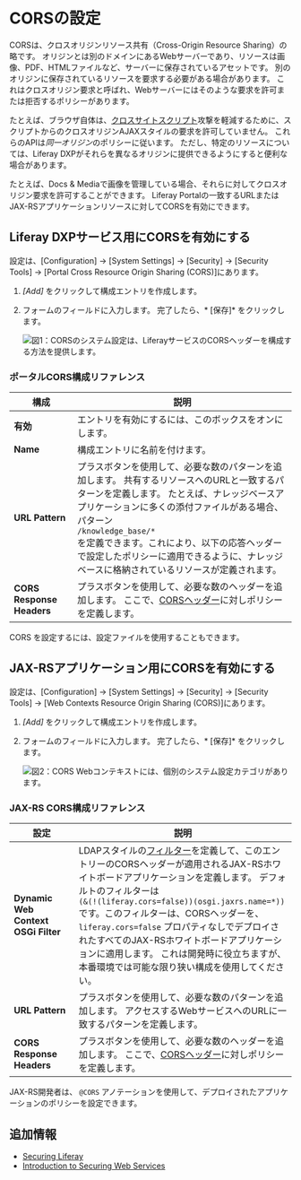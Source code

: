 # CORSの設定

CORSは、クロスオリジンリソース共有（Cross-Origin Resource Sharing）の略です。 オリジンとは別のドメインにあるWebサーバーであり、リソースは画像、PDF、HTMLファイルなど、サーバーに保存されているアセットです。 別のオリジンに保存されているリソースを要求する必要がある場合があります。 これはクロスオリジン要求と呼ばれ、Webサーバーにはそのような要求を許可または拒否するポリシーがあります。

たとえば、ブラウザ自体は、[クロスサイトスクリプト](https://en.wikipedia.org/wiki/Cross-site_scripting)攻撃を軽減するために、スクリプトからのクロスオリジンAJAXスタイルの要求を許可していません。 これらのAPIは*同一オリジン*のポリシーに従います。 ただし、特定のリソースについては、Liferay DXPがそれらを異なるオリジンに提供できるようにすると便利な場合があります。

たとえば、Docs & Mediaで画像を管理している場合、それらに対してクロスオリジン要求を許可することができます。 Liferay Portalの一致するURLまたはJAX-RSアプリケーションリソースに対してCORSを有効にできます。

## Liferay DXPサービス用にCORSを有効にする

設定は、[Configuration] → [System Settings] → [Security] → [Security Tools] → [Portal Cross Resource Origin Sharing (CORS)]にあります。

1.  *[Add]* をクリックして構成エントリを作成します。

2.  フォームのフィールドに入力します。 完了したら、* [保存]* をクリックします。

    ![図1：CORSのシステム設定は、LiferayサービスのCORSヘッダーを構成する方法を提供します。](./setting-up-cors/images/01.png)

### ポータルCORS構成リファレンス

| 構成                        | 説明                                                                                                                                                                                                                |
| ------------------------- | ----------------------------------------------------------------------------------------------------------------------------------------------------------------------------------------------------------------- |
| **有効**                    | エントリを有効にするには、このボックスをオンにします。                                                                                                                                                                                       |
| **Name**                  | 構成エントリに名前を付けます。                                                                                                                                                                                                   |
| **URL Pattern**           | プラスボタンを使用して、必要な数のパターンを追加します。 共有するリソースへのURLと一致するパターンを定義します。 たとえば、ナレッジベースアプリケーションに多くの添付ファイルがある場合、パターン<br> `/knowledge_base/*` <br>を定義できます。これにより、以下の応答ヘッダーで設定したポリシーに適用できるように、ナレッジベースに格納されているリソースが定義されます。 |
| **CORS Response Headers** | プラスボタンを使用して、必要な数のヘッダーを追加します。 ここで、[CORSヘッダー](https://developer.mozilla.org/en-US/docs/Web/HTTP/Headers#CORS)に対しポリシーを定義します。                                                                                         |
CORS を設定するには、設定ファイルを使用することもできます。

## JAX-RSアプリケーション用にCORSを有効にする

設定は、[Configuration] → [System Settings] → [Security] → [Security Tools] → [Web Contexts Resource Origin Sharing (CORS)]にあります。

1.  *[Add]* をクリックして構成エントリを作成します。

2.  フォームのフィールドに入力します。 完了したら、* [保存]* をクリックします。

    ![図2：CORS Webコンテキストには、個別のシステム設定カテゴリがあります。](./setting-up-cors/images/02.png)

### JAX-RS CORS構成リファレンス

| 設定                                  | 説明                                                                                                                                                                                                                                                                                                                                                                            |
| ----------------------------------- | ----------------------------------------------------------------------------------------------------------------------------------------------------------------------------------------------------------------------------------------------------------------------------------------------------------------------------------------------------------------------------- |
| **Dynamic Web Context OSGi Filter** | LDAPスタイルの[フィルター](https://osgi.org/specification/osgi.cmpn/7.0.0/service.http.whiteboard.html)を定義して、このエントリーのCORSヘッダーが適用されるJAX-RSホワイトボードアプリケーションを定義します。 デフォルトのフィルターは<br> `(&(!(liferay.cors=false))(osgi.jaxrs.name=*))` <br>です。このフィルターは、CORSヘッダーを、`liferay.cors=false` プロパティなしでデプロイされたすべてのJAX-RSホワイトボードアプリケーションに適用します。 これは開発時に役立ちますが、本番環境では可能な限り狭い構成を使用してください。 |
| **URL Pattern**                     | プラスボタンを使用して、必要な数のパターンを追加します。 アクセスするWebサービスへのURLに一致するパターンを定義します。                                                                                                                                                                                                                                                                                                               |
| **CORS Response Headers**           | プラスボタンを使用して、必要な数のヘッダーを追加します。 ここで、[CORSヘッダー](https://developer.mozilla.org/en-US/docs/Web/HTTP/Headers#CORS)に対しポリシーを定義します。                                                                                                                                                                                                                                                     |
JAX-RS開発者は、 `@CORS` アノテーションを使用して、デプロイされたアプリケーションのポリシーを設定できます。

## 追加情報

  - [Securing Liferay](../../securing-liferay.md)
  - [Introduction to Securing Web Services](../securing-web-services.md)
